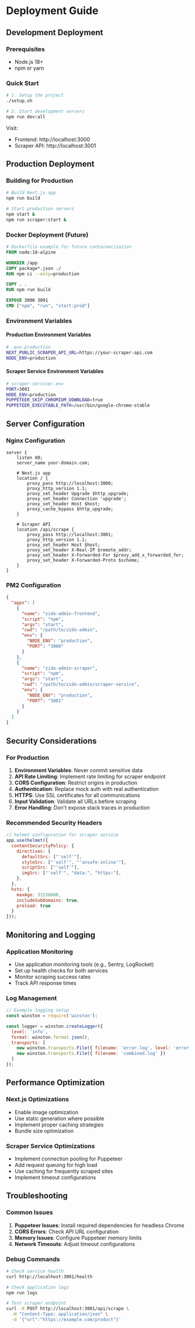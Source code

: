 # Deployment Guide

## Development Deployment

### Prerequisites
- Node.js 18+
- npm or yarn

### Quick Start
```bash
# 1. Setup the project
./setup.sh

# 2. Start development servers
npm run dev:all
```

Visit:
- Frontend: http://localhost:3000
- Scraper API: http://localhost:3001

## Production Deployment

### Building for Production
```bash
# Build Next.js app
npm run build

# Start production servers
npm start &
npm run scraper:start &
```

### Docker Deployment (Future)
```dockerfile
# Dockerfile example for future containerization
FROM node:18-alpine

WORKDIR /app
COPY package*.json ./
RUN npm ci --only=production

COPY . .
RUN npm run build

EXPOSE 3000 3001
CMD ["npm", "run", "start:prod"]
```

### Environment Variables

#### Production Environment Variables
```bash
# .env.production
NEXT_PUBLIC_SCRAPER_API_URL=https://your-scraper-api.com
NODE_ENV=production
```

#### Scraper Service Environment Variables
```bash
# scraper-service/.env
PORT=3001
NODE_ENV=production
PUPPETEER_SKIP_CHROMIUM_DOWNLOAD=true
PUPPETEER_EXECUTABLE_PATH=/usr/bin/google-chrome-stable
```

## Server Configuration

### Nginx Configuration
```nginx
server {
    listen 80;
    server_name your-domain.com;

    # Next.js app
    location / {
        proxy_pass http://localhost:3000;
        proxy_http_version 1.1;
        proxy_set_header Upgrade $http_upgrade;
        proxy_set_header Connection 'upgrade';
        proxy_set_header Host $host;
        proxy_cache_bypass $http_upgrade;
    }

    # Scraper API
    location /api/scrape {
        proxy_pass http://localhost:3001;
        proxy_http_version 1.1;
        proxy_set_header Host $host;
        proxy_set_header X-Real-IP $remote_addr;
        proxy_set_header X-Forwarded-For $proxy_add_x_forwarded_for;
        proxy_set_header X-Forwarded-Proto $scheme;
    }
}
```

### PM2 Configuration
```json
{
  "apps": [
    {
      "name": "zido-admin-frontend",
      "script": "npm",
      "args": "start",
      "cwd": "/path/to/zido-admin",
      "env": {
        "NODE_ENV": "production",
        "PORT": "3000"
      }
    },
    {
      "name": "zido-admin-scraper",
      "script": "npm",
      "args": "start",
      "cwd": "/path/to/zido-admin/scraper-service",
      "env": {
        "NODE_ENV": "production",
        "PORT": "3001"
      }
    }
  ]
}
```

## Security Considerations

### For Production
1. **Environment Variables**: Never commit sensitive data
2. **API Rate Limiting**: Implement rate limiting for scraper endpoint
3. **CORS Configuration**: Restrict origins in production
4. **Authentication**: Replace mock auth with real authentication
5. **HTTPS**: Use SSL certificates for all communications
6. **Input Validation**: Validate all URLs before scraping
7. **Error Handling**: Don't expose stack traces in production

### Recommended Security Headers
```javascript
// helmet configuration for scraper service
app.use(helmet({
  contentSecurityPolicy: {
    directives: {
      defaultSrc: ["'self'"],
      styleSrc: ["'self'", "'unsafe-inline'"],
      scriptSrc: ["'self'"],
      imgSrc: ["'self'", "data:", "https:"],
    },
  },
  hsts: {
    maxAge: 31536000,
    includeSubDomains: true,
    preload: true
  }
}));
```

## Monitoring and Logging

### Application Monitoring
- Use application monitoring tools (e.g., Sentry, LogRocket)
- Set up health checks for both services
- Monitor scraping success rates
- Track API response times

### Log Management
```javascript
// Example logging setup
const winston = require('winston');

const logger = winston.createLogger({
  level: 'info',
  format: winston.format.json(),
  transports: [
    new winston.transports.File({ filename: 'error.log', level: 'error' }),
    new winston.transports.File({ filename: 'combined.log' })
  ]
});
```

## Performance Optimization

### Next.js Optimizations
- Enable image optimization
- Use static generation where possible
- Implement proper caching strategies
- Bundle size optimization

### Scraper Service Optimizations
- Implement connection pooling for Puppeteer
- Add request queuing for high load
- Use caching for frequently scraped sites
- Implement timeout configurations

## Troubleshooting

### Common Issues
1. **Puppeteer Issues**: Install required dependencies for headless Chrome
2. **CORS Errors**: Check API URL configuration
3. **Memory Issues**: Configure Puppeteer memory limits
4. **Network Timeouts**: Adjust timeout configurations

### Debug Commands
```bash
# Check service health
curl http://localhost:3001/health

# Check application logs
npm run logs

# Test scraper endpoint
curl -X POST http://localhost:3001/api/scrape \
  -H "Content-Type: application/json" \
  -d '{"url":"https://example.com/product"}'
```
